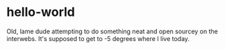 # hello-world
Old, lame dude attempting to do something neat and open sourcey on the interwebs.
It's supposed to get to -5 degrees where I live today.
